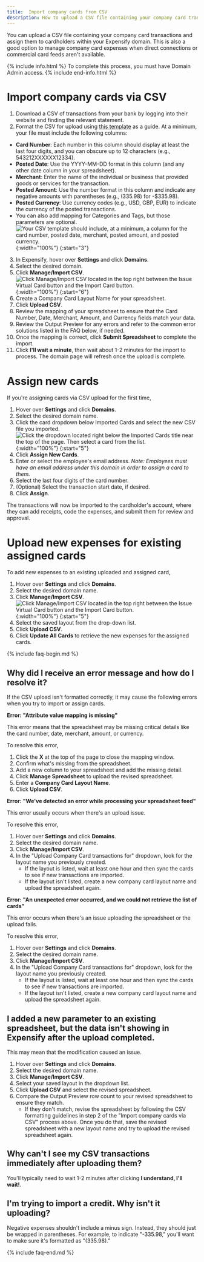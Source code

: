 ```yaml
---
title:  Import company cards from CSV
description: How to upload a CSV file containing your company card transactions
---
```


You can upload a CSV file containing your company card transactions and assign them to cardholders within your Expensify domain. This is also a good option to manage company card expenses when direct connections or commercial card feeds aren't available. 

{% include info.html %}
To complete this process, you must have Domain Admin access.
{% include end-info.html %}

# Import company cards via CSV

1. Download a CSV of transactions from your bank by logging into their website and finding the relevant statement.
2. Format the CSV for upload using [this template](https://s3-us-west-1.amazonaws.com/concierge-responses-expensify-com/uploads%2F1594908368712-Best+Example+CSV+for+Domains.csv) as a guide. At a minimum, your file must include the following columns:
  - **Card Number**: Each number in this column should display at least the last four digits, and you can obscure up to 12 characters 
(e.g., 543212XXXXXX12334).
  - **Posted Date**: Use the YYYY-MM-DD format in this column (and any other date column in your spreadsheet).
  - **Merchant**: Enter the name of the individual or business that provided goods or services for the transaction.
  - **Posted Amount**: Use the number format in this column and indicate any negative amounts with parentheses (e.g., (335.98) for -$335.98).
  - **Posted Currency**: Use currency codes (e.g., USD, GBP, EUR) to indicate the currency of the posted transactions.
  - You can also add mapping for Categories and Tags, but those parameters are optional.
![Your CSV template should include, at a minimum, a column for the card number, posted date, merchant, posted amount, and posted currency.](https://help.expensify.com/assets/images/csv-01.png){:width="100%"}
{:start="3"}
3. In Expensify, hover over **Settings** and click **Domains**. 
4. Select the desired domain. 
5. Click **Manage/Import CSV**.
![Click Manage/Import CSV located in the top right between the Issue Virtual Card button and the Import Card button.](https://help.expensify.com/assets/images/csv-02.png){:width="100%"}
{:start="6"}
6. Create a Company Card Layout Name for your spreadsheet.
7. Click **Upload CSV**.
8. Review the mapping of your spreadsheet to ensure that the Card Number, Date, Merchant, Amount, and Currency fields match your data. 
9. Review the Output Preview for any errors and refer to the common error solutions listed in the FAQ below, if needed. 
10. Once the mapping is correct, click **Submit Spreadsheet** to complete the import.
11. Click **I'll wait a minute**, then wait about 1-2 minutes for the import to process. The domain page will refresh once the upload is complete.

# Assign new cards 

If you're assigning cards via CSV upload for the first time,

1. Hover over **Settings** and click **Domains**. 
2. Select the desired domain name. 
3. Click the card dropdown below Imported Cards and select the new CSV file you imported.
![Click the dropdown located right below the Imported Cards title near the top of the page. Then select a card from the list.](https://help.expensify.com/assets/images/csv-03.png){:width="100%"}
{:start="5"}
5. Click **Assign New Cards**.
6. Enter or select the employee's email address. *Note: Employees must have an email address under this domain in order to assign a card to them.*
7. Select the last four digits of the card number.
8. (Optional) Select the transaction start date, if desired. 
9. Click **Assign**.

The transactions will now be imported to the cardholder's account, where they can add receipts, code the expenses, and submit them for review and approval.

# Upload new expenses for existing assigned cards

To add new expenses to an existing uploaded and assigned card,

1. Hover over **Settings** and click **Domains**. 
2. Select the desired domain name.
3. Click **Manage/Import CSV**.
![Click Manage/Import CSV located in the top right between the Issue Virtual Card button and the Import Card button.](https://help.expensify.com/assets/images/csv-02.png){:width="100%"}
{:start="5"}
5. Select the saved layout from the drop-down list.
6. Click **Upload CSV**.
7. Click **Update All Cards** to retrieve the new expenses for the assigned cards.

{% include faq-begin.md %} 

## Why did I receive an error message and how do I resolve it?

If the CSV upload isn't formatted correctly, it may cause the following errors when you try to import or assign cards.  

**Error: "Attribute value mapping is missing"**

This error means that the spreadsheet may be missing critical details like the card number, date, merchant, amount, or currency. 

To resolve this error, 

1. Click the **X** at the top of the page to close the mapping window.
2. Confirm what's missing from the spreadsheet.
3. Add a new column to your spreadsheet and add the missing detail.
4. Click **Manage Spreadsheet** to upload the revised spreadsheet.
5. Enter a **Company Card Layout Name**.
6. Click **Upload CSV**.

**Error: "We've detected an error while processing your spreadsheet feed"**

This error usually occurs when there's an upload issue. 

To resolve this error, 

1. Hover over **Settings** and click **Domains**. 
2. Select the desired domain name.
3. Click **Manage/Import CSV**.
4. In the "Upload Company Card transactions for" dropdown, look for the layout name you previously created.
   - If the layout is listed, wait at least one hour and then sync the cards to see if new transactions are imported. 
   - If the layout isn't listed, create a new company card layout name and upload the spreadsheet again.

**Error: "An unexpected error occurred, and we could not retrieve the list of cards"**

This error occurs when there's an issue uploading the spreadsheet or the upload fails. 

To resolve this error,

1. Hover over **Settings** and click **Domains**. 
2. Select the desired domain name.
3. Click **Manage/Import CSV**.
4. In the "Upload Company Card transactions for" dropdown, look for the layout name you previously created.
   - If the layout is listed, wait at least one hour and then sync the cards to see if new transactions are imported. 
   - If the layout isn't listed, create a new company card layout name and upload the spreadsheet again.

## I added a new parameter to an existing spreadsheet, but the data isn't showing in Expensify after the upload completed.

This may mean that the modification caused an issue. 

1. Hover over **Settings** and click **Domains**. 
2. Select the desired domain name.
3. Click **Manage/Import CSV**.
4. Select your saved layout in the dropdown list.
5. Click **Upload CSV** and select the revised spreadsheet.
6. Compare the Output Preview row count to your revised spreadsheet to ensure they match.
   - If they don't match, revise the spreadsheet by following the CSV formatting guidelines in step 2 of the "Import company cards via CSV" process above. Once you do that, save the revised spreadsheet with a new layout name and try to upload the revised spreadsheet again. 

## Why can't I see my CSV transactions immediately after uploading them?

You'll typically need to wait 1-2 minutes after clicking **I understand, I'll wait!**.

## I'm trying to import a credit. Why isn't it uploading?

Negative expenses shouldn't include a minus sign. Instead, they should just be wrapped in parentheses. For example, to indicate "-335.98," you'll want to make sure it's formatted as "(335.98)."

{% include faq-end.md %}

